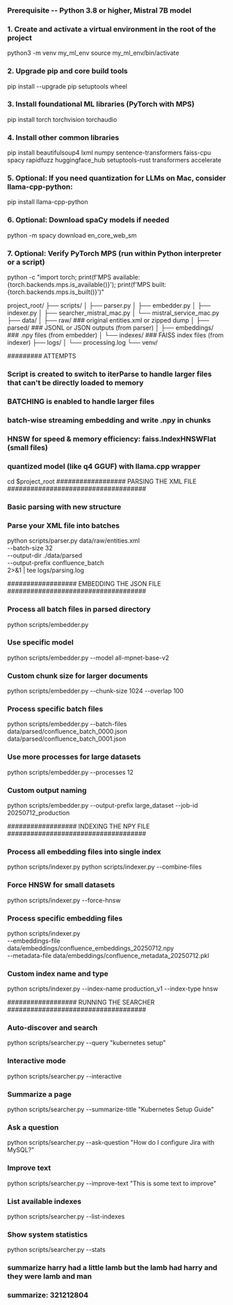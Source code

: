 ### Prerequisite -- Python 3.8 or higher, Mistral 7B model 

### 1. Create and activate a virtual environment in the root of the project
python3 -m venv my_ml_env
source my_ml_env/bin/activate

### 2. Upgrade pip and core build tools
pip install --upgrade pip setuptools wheel

### 3. Install foundational ML libraries (PyTorch with MPS)
pip install torch torchvision torchaudio

### 4. Install other common libraries
pip install beautifulsoup4 lxml numpy sentence-transformers faiss-cpu spacy rapidfuzz huggingface_hub setuptools-rust transformers accelerate

### 5. Optional: If you need quantization for LLMs on Mac, consider llama-cpp-python:
pip install llama-cpp-python

### 6. Optional: Download spaCy models if needed
python -m spacy download en_core_web_sm

### 7. Optional: Verify PyTorch MPS (run within Python interpreter or a script)
python -c "import torch; print(f'MPS available: {torch.backends.mps.is_available()}'); print(f'MPS built: {torch.backends.mps.is_built()}')"


project_root/
├── scripts/
│   ├── parser.py
│   ├── embedder.py
│   ├── indexer.py
│   ├── searcher_mistral_mac.py
│   └── mistral_service_mac.py
├── data/
│   ├── raw/               ### original entities.xml or zipped dump
│   ├── parsed/            ### JSONL or JSON outputs (from parser)
│   ├── embeddings/        ### .npy files (from embedder)
│   └── indexes/           ### FAISS index files (from indexer)
├── logs/
│   └── processing.log
└── venv/


######### ATTEMPTS
### Script is created to switch to iterParse to handle larger files that can't be directly loaded to memory
### BATCHING is enabled to handle larger files
### batch-wise streaming embedding and write .npy in chunks
### HNSW for speed & memory efficiency: faiss.IndexHNSWFlat (small files)
### quantized model (like q4 GGUF) with llama.cpp wrapper

cd $project_root
################## PARSING THE XML FILE ####################################
### Basic parsing with new structure
### Parse your XML file into batches
python scripts/parser.py data/raw/entities.xml \
  --batch-size 32 \
  --output-dir ./data/parsed \
  --output-prefix confluence_batch \
  2>&1 | tee logs/parsing.log



################## EMBEDDING THE JSON FILE ####################################
### Process all batch files in parsed directory
python scripts/embedder.py

### Use specific model
python scripts/embedder.py --model all-mpnet-base-v2

### Custom chunk size for larger documents
python scripts/embedder.py --chunk-size 1024 --overlap 100

### Process specific batch files
python scripts/embedder.py --batch-files data/parsed/confluence_batch_0000.json data/parsed/confluence_batch_0001.json

### Use more processes for large datasets
python scripts/embedder.py --processes 12

### Custom output naming
python scripts/embedder.py --output-prefix large_dataset --job-id 20250712_production


################## INDEXING THE NPY FILE ####################################
### Process all embedding files into single index
python scripts/indexer.py
python scripts/indexer.py --combine-files

### Force HNSW for small datasets
python scripts/indexer.py --force-hnsw


### Process specific embedding files
python scripts/indexer.py \
  --embeddings-file data/embeddings/confluence_embeddings_20250712.npy \
  --metadata-file data/embeddings/confluence_metadata_20250712.pkl

### Custom index name and type
python scripts/indexer.py --index-name production_v1 --index-type hnsw



################## RUNNING THE SEARCHER ####################################
### Auto-discover and search
python scripts/searcher.py --query "kubernetes setup"

### Interactive mode
python scripts/searcher.py --interactive


### Summarize a page
python scripts/searcher.py --summarize-title "Kubernetes Setup Guide"

### Ask a question
python scripts/searcher.py --ask-question "How do I configure Jira with MySQL?"

### Improve text
python scripts/searcher.py --improve-text "This is some text to improve"


### List available indexes
python scripts/searcher.py --list-indexes

### Show system statistics
python scripts/searcher.py --stats

### summarize harry had a little lamb but the lamb had harry and they were lamb and man
### summarize: 321212804



